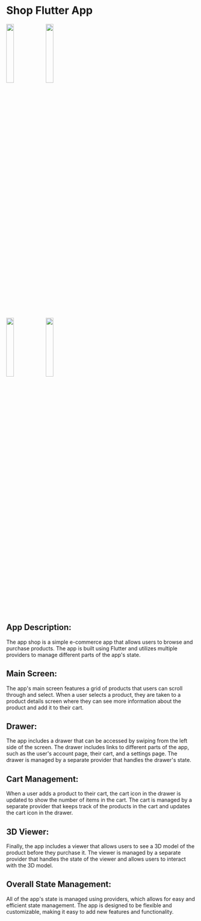 # Shop Flutter App
<p>
    <img src="https://github.com/LeonardoJaques/shop-flutter/assets/28495699/1736f3ce-a8b3-4bb1-b1dc-253a9f2f4d04" width="20%"/>
    <img src="https://github.com/LeonardoJaques/shop-flutter/assets/28495699/13166e04-043e-475d-8100-ae54ed3b3ede" width="20%"/> </br>
    <img src="https://github.com/LeonardoJaques/shop-flutter/assets/28495699/128280dc-8d17-46be-98e3-6f69714c4ec7" width="20%"/>
    <img src="https://github.com/LeonardoJaques/shop-flutter/assets/28495699/55b6527a-1363-4ff7-bd66-764a388f692c" width="20%"/>  
</p>

## App Description:
The app shop is a simple e-commerce app that allows users to browse and purchase products. The app is built using Flutter and utilizes multiple providers to manage different parts of the app's state.

## Main Screen:
The app's main screen features a grid of products that users can scroll through and select. When a user selects a product, they are taken to a product details screen where they can see more information about the product and add it to their cart.

## Drawer:
The app includes a drawer that can be accessed by swiping from the left side of the screen. The drawer includes links to different parts of the app, such as the user's account page, their cart, and a settings page. The drawer is managed by a separate provider that handles the drawer's state.

## Cart Management:
When a user adds a product to their cart, the cart icon in the drawer is updated to show the number of items in the cart. The cart is managed by a separate provider that keeps track of the products in the cart and updates the cart icon in the drawer.

## 3D Viewer:
Finally, the app includes a viewer that allows users to see a 3D model of the product before they purchase it. The viewer is managed by a separate provider that handles the state of the viewer and allows users to interact with the 3D model.

## Overall State Management:
All of the app's state is managed using providers, which allows for easy and efficient state management. The app is designed to be flexible and customizable, making it easy to add new features and functionality.
